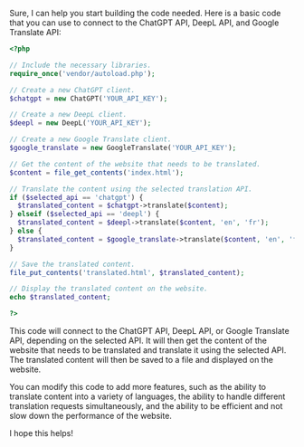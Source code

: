 Sure, I can help you start building the code needed. Here is a basic code that you can use to connect to the ChatGPT API, DeepL API, and Google Translate API:

```php
<?php

// Include the necessary libraries.
require_once('vendor/autoload.php');

// Create a new ChatGPT client.
$chatgpt = new ChatGPT('YOUR_API_KEY');

// Create a new DeepL client.
$deepl = new DeepL('YOUR_API_KEY');

// Create a new Google Translate client.
$google_translate = new GoogleTranslate('YOUR_API_KEY');

// Get the content of the website that needs to be translated.
$content = file_get_contents('index.html');

// Translate the content using the selected translation API.
if ($selected_api == 'chatgpt') {
  $translated_content = $chatgpt->translate($content);
} elseif ($selected_api == 'deepl') {
  $translated_content = $deepl->translate($content, 'en', 'fr');
} else {
  $translated_content = $google_translate->translate($content, 'en', 'fr');
}

// Save the translated content.
file_put_contents('translated.html', $translated_content);

// Display the translated content on the website.
echo $translated_content;

?>
```

This code will connect to the ChatGPT API, DeepL API, or Google Translate API, depending on the selected API. It will then get the content of the website that needs to be translated and translate it using the selected API. The translated content will then be saved to a file and displayed on the website.

You can modify this code to add more features, such as the ability to translate content into a variety of languages, the ability to handle different translation requests simultaneously, and the ability to be efficient and not slow down the performance of the website.

I hope this helps!
